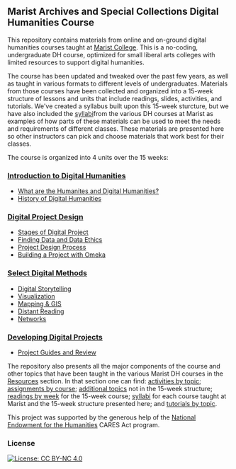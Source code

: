 ## Marist Archives and Special Collections Digital Humanities Course

This repository contains materials from online and on-ground digital humanities courses taught at [Marist College](https://www.marist.edu/). This is a no-coding, undergraduate DH course, optimized for small liberal arts colleges with limited resources to support digital humanities.

The course has been updated and tweaked over the past few years, as well as taught in various formats to different levels of undergraduates. Materials from those courses have been collected and organized into a 15-week structure of lessons and units that include readings, slides, activities, and tutorials. We've created a syllabus built upon this 15-week sturcture, but we have also included the [syllabi](https://github.com/marist-asc/dhcourse/tree/master/resources/syllabi)from the various DH courses at Marist as examples of how parts of these materials can be used to meet the needs and requirements of different classes. These materials are presented here so other instructors can pick and choose materials that work best for their classes.

The course is organized into 4 units over the 15 weeks:

### [Introduction to Digital Humanities](https://github.com/marist-asc/dhcourse/tree/master/introduction_to_digital_humanities)
- [What are the Humanites and Digital Humanities?](https://github.com/marist-asc/dhcourse/blob/master/introduction_to_digital_humanities/week1_humanities_and_dh)
- [History of Digital Humanities](https://github.com/marist-asc/dhcourse/blob/master/introduction_to_digital_humanities/week2_history_and_critique_of_dh)

### [Digital Project Design](https://github.com/marist-asc/dhcourse/blob/master/digital_project_design)
- [Stages of Digital Project](https://github.com/marist-asc/dhcourse/blob/master/digital_project_design/week3_stages_of_dh_projects)
- [Finding Data and Data Ethics](https://github.com/marist-asc/dhcourse/blob/master/digital_project_design/week4-5_finding_data_and_ethics)
- [Project Design Process](https://github.com/marist-asc/dhcourse/blob/master/digital_project_design/week6_project_design_process)
- [Building a Project with Omeka](https://github.com/marist-asc/dhcourse/blob/master/digital_project_design/week7_building_project_with_omeka)

### [Select Digital Methods](https://github.com/marist-asc/dhcourse/blob/master/select_digital_methods)
- [Digital Storytelling](https://github.com/marist-asc/dhcourse/blob/master/select_digital_methods/week8_digital_storytelling)
- [Visualization](https://github.com/marist-asc/dhcourse/blob/master/select_digital_methods/week9_visualization)
- [Mapping & GIS](https://github.com/marist-asc/dhcourse/blob/master/select_digital_methods/week10_mapping_and_gis)
- [Distant Reading](https://github.com/marist-asc/dhcourse/blob/master/select_digital_methods/week11-12_distant_reading)
- [Networks](https://github.com/marist-asc/dhcourse/blob/master/select_digital_methods/week13_networks)

### [Developing Digital Projects](https://github.com/marist-asc/dhcourse/blob/master/developing_digital_projects)
- [Project Guides and Review](https://github.com/marist-asc/dhcourse/tree/master/developing_digital_projects/week14-15project_guide_and_review)

The repository also presents all the major components of the course and other topics that have been taught in the various Marist DH courses in the [Resources](https://github.com/marist-asc/dhcourse/blob/master/resources) section. In that section one can find: [activities by topic](https://github.com/marist-asc/dhcourse/blob/master/resources/activities); [assignments by course](https://github.com/marist-asc/dhcourse/tree/master/resources/assignments); [additional topics](https://github.com/marist-asc/dhcourse/tree/master/resources/additional_topics) not in the 15-week structure; [readings by week](https://github.com/marist-asc/dhcourse/blob/master/resources/readings_by_week.pdf) for the 15-week course; [syllabi](https://github.com/marist-asc/dhcourse/tree/master/resources/syllabi) for each course taught at Marist and the 15-week structure presented here; and [tutorials by topic](https://github.com/marist-asc/dhcourse/tree/master/resources/tutorials).

This project was supported by the generous help of the [National Endowment for the Humanities](https://www.neh.gov/) CARES Act program.


### License

[![License: CC BY-NC 4.0](https://licensebuttons.net/l/by-nc/4.0/88x31.png)](http://creativecommons.org/licenses/by-nc/4.0/)



